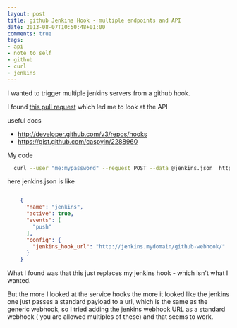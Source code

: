 ```yaml
---
layout: post
title: github Jenkins Hook - multiple endpoints and API
date: 2013-08-07T10:50:48+01:00
comments: true
tags:
- api
- note to self
- github
- curl
- jenkins
---
```




I wanted to trigger multiple jenkins servers from a github hook.

I found [this pull request](https://github.com/github/github-services/pull/604M/) which led me to look at the API

useful docs

 * http://developer.github.com/v3/repos/hooks
 * https://gist.github.com/caspyin/2288960

My code

```bash
  curl --user "me:mypassword" --request POST --data @jenkins.json  https://api.github.com/repos/myorg/myproject/hooks
```


here jenkins.json is like

```json

    {
      "name": "jenkins",
      "active": true,
      "events": [
        "push"
      ],
      "config": {
        "jenkins_hook_url": "http://jenkins.mydomain/github-webhook/"
      }
    }
```

What I found was that this just replaces my jenkins hook - which isn't what I wanted.

But the more I looked at the service hooks the more it looked like the jenkins one just passes a standard payload to a url, which is the same as the generic webhook, so I tried adding the jenkins webhook URL as a standard webhook ( you are allowed multiples of these) and that seems to work.



